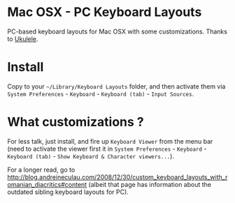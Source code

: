 # Mac OSX - PC Keyboard Layouts

PC-based keyboard layouts for Mac OSX with some customizations. Thanks to [Ukulele](http://scripts.sil.org/ukelele).


# Install

Copy to your `~/Library/Keyboard Layouts` folder, and then activate them via `System Preferences` - `Keyboard` - `Keyboard (tab)` - `Input Sources`.


# What customizations ?

For less talk, just install, and fire up `Keyboard Viewer` from the menu bar (need to activate the viewer first it in `System Preferences` - `Keyboard` - `Keyboard (tab)` - `Show Keyboard & Character viewers...`).

For a longer read, go to http://blog.andreineculau.com/2008/12/30/custom_keyboard_layouts_with_romanian_diacritics#content
(albeit that page has information about the outdated sibling keyboard layouts for PC).
